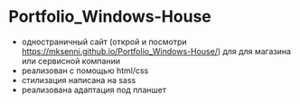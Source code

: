 # Portfolio_Windows-House

- одностраничный сайт (открой и посмотри https://mksenni.github.io/Portfolio_Windows-House/) для для магазина или сервисной компании
- реализован с помощью html/css
- стилизация написана на sass
- реализована адаптация под планшет

